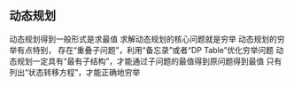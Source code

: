 ## 动态规划

动态规划得到一般形式是求最值
求解动态规划的核心问题就是穷举
动态规划的穷举有点特别， 存在“重叠子问题”，利用“备忘录”或者“DP Table”优化穷举问题
动态规划一定具有“最有子结构”，才能通过子问题的最值得到原问题得到最值
只有列出“状态转移方程”，才能正确地穷举





